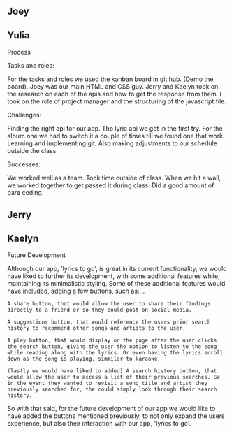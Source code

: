 ## Joey



## Yulia
Process

Tasks and roles: 

For the tasks and roles we used the kanban board in git hub. (Demo the board). Joey was our main HTML and CSS guy. Jerry and Kaelyn took on the research on each of the apis and how to get the response from them. I took on the role of project manager and the structuring of the javascript file.  

Challenges: 

Finding the right api for our app. The lyric api we got in the first try. For the album one we had to switch it a couple of times till we found one that work. Learning and implementing git. Also making adjustments to our schedule outside the class.

Successes: 

We worked well as a team. Took time outside of class. When we hit a wall, we worked together to get passed it during class. Did a good amount of pare coding.


## Jerry



## Kaelyn

Future Development

Although our app, 'lyrics to go', is great in its current functionality, we would have liked to further its development, with some additional features while, maintaining its minimalistic styling. Some of these additional features would have included, adding a few buttons, such as:... 

    A share button, that would allow the user to share their findings directly to a friend or so they could post on social media.
    
    A suggestions button, that would reference the users prior search history to recommend other songs and artists to the user.
    
    A play button, that would display on the page after the user clicks the search button, giving the user the option to listen to the song while reading along with the lyrics. Or even having the lyrics scroll down as the song is playing, simmilar to karaoke.
    
    (lastly we would have liked to added) A search history button, that would allow the user to access a list of their previous searches. So in the event they wanted to revisit a song title and artist they previously searched for, the could simply look through their search history.
    
So with that said, for the future development of our app we would like to have added the buttons mentioned previously, to not only expand the users experience, but also their interaction with our app, 'lyrics to go'. 

